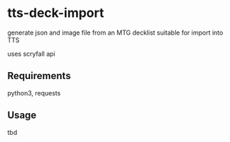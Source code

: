 # tts-deck-import

generate json and image file from an MTG decklist suitable for import into TTS

uses scryfall api

## Requirements

python3, requests

## Usage

tbd
